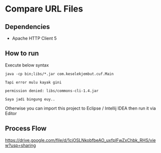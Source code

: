 # Compare URL Files

## Dependencies
- Apache HTTP Client 5

## How to run

Execute below syntax

```
java -cp bin;libs/*.jar com.keselekjembut.cuf.Main
```

```
Tapi error mulu kayak gini

permission denied: libs/commons-cli-1.4.jar

Saya jadi bingung euy..
```

Otherwise you can import this project to Eclipse / Intellij IDEA
then run it via Editor

## Process Flow
https://drive.google.com/file/d/1cjOSLNkobfbeAO_uxfplFwZxChbk_RHS/view?usp=sharing